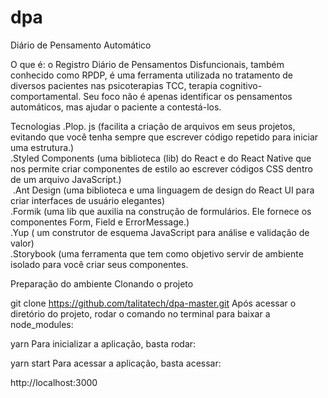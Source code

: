 # dpa
Diário de Pensamento Automático

O que é: o Registro Diário de Pensamentos Disfuncionais, também conhecido como RPDP, é uma ferramenta utilizada no tratamento de diversos pacientes nas psicoterapias TCC, terapia cognitivo-comportamental. Seu foco não é apenas identificar os pensamentos automáticos, mas ajudar o paciente a contestá-los.


Tecnologias
 .Plop. js (facilita a criação de arquivos em seus projetos, evitando que você tenha sempre que escrever código repetido para iniciar uma estrutura.)<br/>
 .Styled Components (uma biblioteca (lib) do React e do React Native que nos permite criar componentes de estilo ao escrever códigos CSS dentro de um arquivo JavaScript.)<br/>
 .Ant Design (uma biblioteca e uma linguagem de design do React UI para criar interfaces de usuário elegantes)<br/>
 .Formik (uma lib que auxilia na construção de formulários. Ele fornece os componentes Form, Field e ErrorMessage.)<br/> 
 .Yup ( um construtor de esquema JavaScript para análise e validação de valor)<br/>
 .Storybook (uma ferramenta que tem como objetivo servir de ambiente isolado para você criar seus componentes.<br/>
 
Preparação do ambiente
Clonando o projeto

git clone https://github.com/talitatech/dpa-master.git
Após acessar o diretório do projeto, rodar o comando no terminal para baixar a node_modules:

yarn
Para inicializar a aplicação, basta rodar:

yarn start
Para acessar a aplicação, basta acessar:

http://localhost:3000
